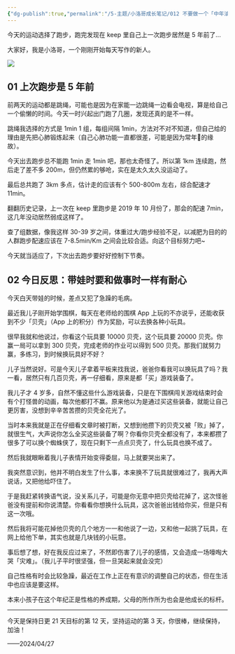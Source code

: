 ```yaml
---
{"dg-publish":true,"permalink":"/5-主题/小洛哥成长笔记/012 不要做一个「中年油腻」的父亲/","tags":["小洛哥成长笔记"],"noteIcon":1,"created":"2024-04-27","updated":"2024-04-27"}
---
```


今天的运动选择了跑步，跑完发现在 keep 里自己上一次跑步居然是 5 年前了...

大家好，我是小洛哥，一个刚刚开始每天写作的新人。

![](https://images-ext-1.discordapp.net/external/nHFDMCInY-JtLlPmKto6BwV8nsyiT6ejxfy1_9VFb-Q/%3Frk3s%3D18ea6f23%26x-expires%3D1745763185%26x-signature%3DWTsBcqWGxIIg8AoD3g%252BNMQGJIik%253D/https/p16-flow-sign-va.ciciai.com/ocean-cloud-tos-us/26a2c0a3b6b449fc96c6e899d477fa04.png~tplv-6bxrjdptv7-image.png?format=webp&quality=lossless)

## 01 上次跑步是 5 年前

前两天的运动都是跳绳，可能也是因为在家能一边跳绳一边看会电视，算是给自己一个偷懒的时间。今天一时兴起出门跑了几圈，发现还真的是不一样。

跳绳我选择的方式是 1min 1 组，每组间隔 1min，方法对不对不知道，但自己给的理由是先把心肺锻炼起来（自己心肺功能一直都很差，可能是因为常年🚬的缘故）。

今天出去跑步总不能跑 1min 走 1min 吧，那也太奇怪了。所以第 1km 连续跑，然后走了差不多 200m，但仍然累的够呛，实在是太久太久没运动了。

最后总共跑了 3km 多点，估计走的应该有个 500-800m 左右，综合配速才 11min。

翻翻历史记录，上一次在 keep 里跑步是 2019 年 10 月份了，那会的配速 7min，这几年没动居然弱成这样了。

查了组数据，像我这样 30-39 岁之间，体重过大/跑步经验不足，以减肥为目的的人群跑步配速应该在 7-8.5min/Km 之间会比较合适。向这个目标努力吧~

今天就当适应了，下次出去跑步要好好控制下节奏。
## 02 今日反思：带娃时要和做事时一样有耐心

今天白天带娃的时候，差点又犯了急躁的毛病。

最近我儿子刚开始学围棋，每天在老师给的围棋 App 上玩的不亦说乎，还能收获到不少「贝壳」（App 上的积分）作为奖励，可以去换各种小玩具。

很早我就和他说过，你看这个玩具要 10000 贝壳，这个玩具要 20000 贝壳。你赢一局可以拿到 300 贝壳，完成老师的作业可以得到 500 贝壳。那我们就努力赢，多练习，到时候换玩具好不好？

儿子当然说好。可是今天儿子拿着平板来找我说，爸爸你看我可以换玩具了吗？我一看，居然只有几百贝壳，再一仔细看，原来是都「买」游戏装备了。

我儿子才 4 岁多，自然不懂这些什么游戏装备，只是在下围棋闯关游戏结束时会有个打怪兽的动画，每次他都打不赢。原来他以为是通过买这些装备，就能让自己更厉害，没想到辛辛苦苦攒的贝壳全花光了。

当时本来我就是正在仔细看文章时被打断，又想到他攒下的贝壳又被「败」掉了，就很生气，大声说你怎么全买这些装备了啊？你看你贝壳全都没有了，本来都攒了很多了可以换个蜘蛛侠了，现在只剩下一点点贝壳了，什么玩具也换不成了。

然后我就眼瞅着我儿子表情开始变得委屈，马上就要哭出来了。

我突然意识到，他并不明白发生了什么事，本来换不了玩具就很难过了，我再大声说话，又把他给吓住了。

于是我赶紧转换语气说，没关系儿子，可能是你无意中把贝壳给花掉了，这次怪爸爸没有提前和你说清楚。你看看你想换什么玩具，这次爸爸出钱给你买，但是只有这一次哦。

然后我将可能花掉他贝壳的几个地方一一和他说了一边，又和他一起挑了玩具，在网上给他下单，其实也就是几块钱的小玩意。

事后想了想，好在我反应过来了，不然即伤害了儿子的感情，又会造成一场嚎啕大哭「灾难」。（我儿子平时很坚强，但一旦哭起来就会没完）

自己性格有时会比较急躁，最近在工作上正在有意识的调整自己的状态，但在生活中也应该是要这样。

本来小孩子在这个年纪正是性格的养成期，父母的所作所为也会是他成长的标杆。

---

今天是保持日更 21 天目标的第 12 天，坚持运动的第 3 天，你很棒，继续保持，加油！

——2024/04/27